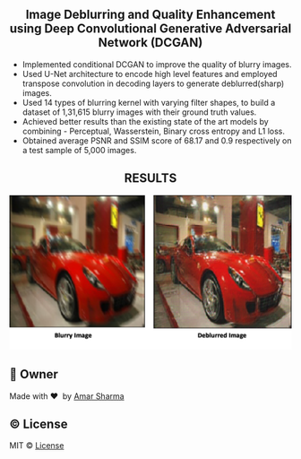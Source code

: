 <h2 align="center">Image Deblurring and Quality Enhancement using Deep Convolutional Generative Adversarial Network (DCGAN)</h2>
<ul>
  <li>Implemented conditional DCGAN to improve the quality of blurry images.</li>
  <li>Used U-Net architecture to encode high level features and employed transpose convolution in decoding layers to generate deblurred(sharp) images.</li>
  <li>Used 14 types of blurring kernel with varying filter shapes, to build a dataset of 1,31,615 blurry images with their ground truth values.</li>
  <li>Achieved better results than the existing state of the art models by combining - Perceptual, Wasserstein, Binary cross entropy and L1 loss.</li>
  <li>Obtained average PSNR and SSIM score of 68.17 and 0.9 respectively on a test sample of 5,000 images.</li>
</ul>
<h2 align="center">RESULTS</h2>


![](https://github.com/amarsharma441/Image-Deblurring-Using-DCGAN/blob/master/Results/res.png)
<br>
## :boy: Owner ##
Made with :heart:&nbsp;  by [Amar Sharma](https://github.com/amarsharma441)

## :copyright: License ##
MIT © [License](https://github.com/amarsharma441/Image-Quality-Enhancement-using-Deep-Learning/blob/master/LICENSE)
